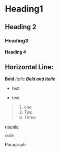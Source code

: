 
# Heading1
## Heading 2 
### Heading3
#### Heading 4

Horizontal Line:
--------------------------------

**Bold**
*Italic*
***Bold and Italic***
- text
* text

>1. one
>2. Two
>3. Three


[google](https://www.google.com/)

`code`

<p>Paragraph</p>


